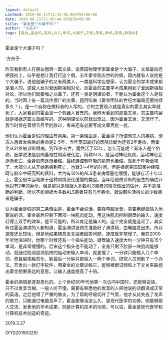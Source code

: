 ```yaml
---
layout: default
Lastmod: 2020-06-21T11:43:46.064705+00:00
date: 2020-06-21T11:43:44.035876+00:00
title: "霍金是个大骗子吗？"
author: "方舟子"
tags: [霍金,霍金的,肌肉,ALS,单词,大骗子,文章,患者,寿命,能够,新语丝]
---
```


霍金是个大骗子吗？

·方舟子·

昨天看到有人在朋友圈转一篇文章，说英国物理学家霍金是个大骗子，文章最后还把我扯上，似乎是想让我打打这个假。去年霍金刚去世的时候，国内就有人说他是个大骗子。说他是骗子的又有两类人，一类是科学妄想家，认为霍金的学术成果都是骗人的。这些人反对爱因斯坦相对论，而霍金的主要学术成果用到了爱因斯坦相对论，所以他们就要嗤之以鼻了。还有一类是阴谋论者，干脆认为霍金这个人是假的。当时网上有一篇流传很广的文章，题目叫做《霍金团队的世纪大骗局还要持续多久？》，是一个自称在做科普的人写的，它的主要观点就是真实的霍金其实早就死了，大家看到的霍金是一个机器人冒充的。我昨天看到的那篇文章，其主要内容就是根据这篇文章编写的。这种阴谋论以前就出现过，因为霍金去世，又流行了。我当时曾在音频节目里批驳过，看来还有必要写成文章再批一批。

他们认为霍金是假的理由有两条。第一条理由是，霍金得了所谓渐冻人的疾病，渐冻人患者发病后的寿命是2-5年，当年英国最好的医院诊断为还有2年寿命，而霍金从21岁被诊断得病，到76岁去世，竟然活了55年，怎么可能呢？渐冻人是个俗称，医学说法是肌肉萎缩性侧索硬化症，简称ALS，是运动神经疾病，运动神经会逐渐死亡，全身肌肉逐渐萎缩，最终连控制呼吸的肌肉也萎缩，就死于呼吸衰竭了。大部分人从开始患病到死亡，也就3～4年的时间。但是根据美国国家神经障碍与脑卒中研究所的资料，大约有10%的ALS患者病情恶化缓慢，能够存活十年以上。霍金很幸运地属于这种病情恶化缓慢的类型。当年给他做诊断的医生的确估计他只有2年的寿命，但是那只是根据大多数ALS患者的情况做出的估计，并不是准确的判断。所以不能根据大多数ALS患者只有几年寿命，就说那些活得长的少数患者是骗子。

认为霍金是假的第二条理由是，霍金不会说话，要靠电脑发音，需要用键盘输入他要说的话。霍金最后只剩下面部一块肌肉能动，用这块肌肉控制键盘的输入，速度赶得上双手的效率，是不可能的，所以肯定是骗人的。这个完全就是造谣了。其实听过霍金演讲的人都知道，霍金演讲是预先准备好了演讲稿，由电脑念出来，所以速度还比较快，但是他如果随意发言或者回答问题，速度就非常慢了。我在2000年听他演讲时，他那个时候还有一个指头能动，键盘输入速度大约一分钟只有15个单词，是非常缓慢的。后来这个指头也不能动了，全身只剩下脸部一块肌肉能够动，就通过检测这块肌肉的抽动来输入单词，就更慢了，一分钟只能输入几个单词，而且越来越恶化，到最后一分钟只能输入一两个单词。研究人员想到了一个办法，开发出一款打字软件，用霍金的文章训练它，能够根据词频和上下文关系联想出霍金想要表达的意思，让输入速度提高了十倍。

霍金的病情是逐渐恶化的。上个世纪80年代他第一次访问中国时，还能够说话，只不过发音含糊，一般人听不懂，需要有熟悉他的发音的人把他说的话翻译成正常的英语。之后他得了严重的肺炎，为了帮助呼吸切开了气管，他才从此失去了发声的能力，只能通过电脑发声了。霍金能够活这么久，是现代医学的功劳。他能够跟人交流、发表他的学术成果，则是计算机技术的功劳。可以说，霍金是现代医学和计算机技术创造的奇迹。

2019.3.27

(XYS20190329)

